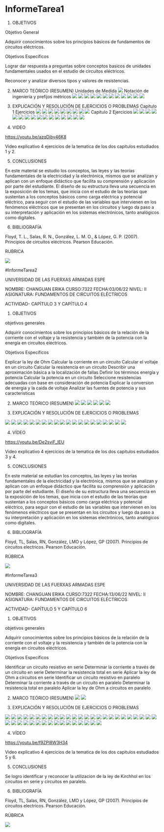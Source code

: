# InformeTarea1


1. OBJETIVOS

Objetivo General

Adquirir conocimientos sobre los principios básicos de fundamentos de circuitos eléctricos.

   Objetivos Específicos
   
   Lograr dar respuesta a preguntas sobre conceptos basicos de unidades fundamentales usados en el estudio de circuitos eléctricos.
   
   Reconocer y analizar diversos tipos y valores de resistencias.

2. MARCO TEÓRICO (RESUMEN)
 Unidades de Medida
![](https://github.com/erichanguan/InformeTarea/commit/d6829778a96f9d36f459caf782a23c87e5516b51)
 Notación de ingeniería y prefijos métricos
![](https://github.com/erichanguan/InformeTarea/blob/main/2%20mapa%20notacion%20cientifica.png)
![](https://github.com/erichanguan/InformeTarea/blob/main/3%20mapa%20prefijos%20m%C3%A9tricos.png)
![](https://github.com/erichanguan/InformeTarea/blob/main/4%20mapa%20conversion%20de%20unidades.png)
![](https://github.com/erichanguan/InformeTarea/blob/main/5%20mapa%20estructura%20at%C3%B3mica.png)
![](https://github.com/erichanguan/InformeTarea/blob/main/6%20mapa%20carga%20electrica.png)
![](https://github.com/erichanguan/InformeTarea/blob/main/7%20mapa%20voltaje%2C%20cooriente%20y%20resistencia.png)
![](https://github.com/erichanguan/InformeTarea/blob/main/8%20inforgrafia%20fuente%20de%20corriente.png)
![](https://github.com/erichanguan/InformeTarea/blob/main/8.1%20mapa%20fuente%20de%20voltaje.png)
![](https://github.com/erichanguan/InformeTarea/blob/main/9%20infografia%20resistores.png)
![](https://github.com/erichanguan/InformeTarea/blob/main/10%20infografia%20circuito%20el%C3%A9ctrico.png)
![](https://github.com/erichanguan/InformeTarea/blob/main/11%20infografia%20medicion%20de%20circuitos%20basicos.png)
![](https://github.com/erichanguan/InformeTarea/blob/main/12%20infografia%20seguridad%20el%C3%A9ctrica.png)

3. EXPLICACIÓN Y RESOLUCIÓN DE EJERCICIOS O PROBLEMAS
Capítulo 1 
Ejercicios
![](https://github.com/erichanguan/InformeTarea/blob/main/1%20cap1.png)
![](https://github.com/erichanguan/InformeTarea/blob/main/1.2%20cap1.png)
![](https://github.com/erichanguan/InformeTarea/blob/main/1.3%20cap1.png)
![](https://github.com/erichanguan/InformeTarea/blob/main/1.4%20cap1.png)
![](https://github.com/erichanguan/InformeTarea/blob/main/1.5%20cap1.png)
![](https://github.com/erichanguan/InformeTarea/blob/main/1.6%20cap1.png)
![](https://github.com/erichanguan/InformeTarea/blob/main/1.7%20cap1.png)
![](https://github.com/erichanguan/InformeTarea/blob/main/1.8%20cap1.png)
![](https://github.com/erichanguan/InformeTarea/blob/main/1.9%20cap1.png)
Capítulo 2
Ejercicios
![](https://github.com/erichanguan/InformeTarea/blob/main/2.1%20cap2.png)
![](https://github.com/erichanguan/InformeTarea/blob/main/2.2%20cap2.png)
![](https://github.com/erichanguan/InformeTarea/blob/main/2.3%20cap2.png)
![](https://github.com/erichanguan/InformeTarea/blob/main/2.4%20cap2.png)
![](https://github.com/erichanguan/InformeTarea/blob/main/2.5%20cap2.png)
![](https://github.com/erichanguan/InformeTarea/blob/main/2.6%20cap2.png)
![](https://github.com/erichanguan/InformeTarea/blob/main/2.7%20cap2.png)
![](https://github.com/erichanguan/InformeTarea/blob/main/2.8%20cap2.png)
![](https://github.com/erichanguan/InformeTarea/blob/main/2.9%20cap2.png)
![](https://github.com/erichanguan/InformeTarea/blob/main/2.10%20cap2.png)
![](https://github.com/erichanguan/InformeTarea/blob/main/2.11%20cap2.png)
![](https://github.com/erichanguan/InformeTarea/blob/main/2.12%20cap2.png)
![](https://github.com/erichanguan/InformeTarea/blob/main/2.13%20cap2.png)
![](https://github.com/erichanguan/InformeTarea/blob/main/2.14%20cap2.png)
![](https://github.com/erichanguan/InformeTarea/blob/main/2.15%20cap2.png)
![](https://github.com/erichanguan/InformeTarea/blob/main/2.16%20cap2.png)

4. VIDEO

https://youtu.be/azqDiby46K8

Video explicativo 4 ejercicios de la tematica de los dos capitulos estudiados 1 y 2.


5. CONCLUSIONES

En este material se estudio los conceptos, las leyes y las teorías fundamentales de la electricidad y la electrónica, mismos que se analizan y aplican con un enfoque didáctico que facilita su comprensión y aplicación por parte del estudiante. El diseño de su estructura lleva una secuencia en la exposición de los temas, que inicia con el estudio de las teorías que sustentan a los conceptos básicos como carga eléctrica y potencial eléctrico, para seguir con el estudio de las variables que intervienen en los fenómenos eléctricos que se presentan en los circuitos y luego da paso a su interpretación y aplicación en los sistemas electrónicos, tanto analógicos como digitales.

6. BIBLIOGRAFÍA

Floyd, T. L., Salas, R. N., González, L. M. O., & López, G. P. (2007). Principios de circuitos eléctricos. Pearson Educación.

RUBRICA

![](https://github.com/doalulema/InformeTarea/blob/main/Tarea.png)

#InformeTarea2

UNIVERSIDAD DE LAS FUERXAS ARMADAS ESPE

NOMBRE: CHANGUAN ERIKA
CURSO:7322
FECHA:03/06/22
NIVEL: II
ASIGNATURA: FUNDAMENTOS DE CIRCUITOS ELÉCTRICOS

ACTIVIDAD- CAPÍTULO 3 Y CAPÍTULO 4


1. OBJETIVOS

objetivos generales

Adquirir conocimientos sobre los principios básicos de la relación de la corriente con el voltaje y la resistencia y también de la potencia con la energía en circuitos eléctricos.

   Objetivos Específicos
   
Explicar la ley de Ohm
Calcular la corriente en un circuito
Calcular el voltaje en un circuito
Calcular la resistencia en un circuito
Describir una aproximación básica a la localización de fallas
Definir los términos energía y potencia
Calcular la potencia en un circuito
Seleccione resistencias adecuadas con base en consideración de potencia
Explicar la conversion de energia y la caida de voltaje
Analizar las fuentes de potencia y sus caracteristicas

2. MARCO TEÓRICO (RESUMEN)
![](https://github.com/erichanguan/InformeTarea/blob/main/3.1%20Ley%20de%20ohm.png)
![](https://github.com/erichanguan/InformeTarea/blob/main/3.2%20calculo%20de%20corriente.png)
![](https://github.com/erichanguan/InformeTarea/blob/main/3.3%20Introducci%C3%B3n%20a%20las%20fallas.png)
![](https://github.com/erichanguan/InformeTarea/blob/main/4.1%20energ%C3%ADa%20y%20potencia.png)
![](https://github.com/erichanguan/InformeTarea/blob/main/4.2%20potencia%20el%C3%A9ctrica.png)
![](https://github.com/erichanguan/InformeTarea/blob/main/4.3%20fuentes%20de%20potencia.png)


3. EXPLICACIÓN Y RESOLUCIÓN DE EJERCICIOS O PROBLEMAS


![](https://github.com/erichanguan/InformeTarea/blob/main/3.1%20cap3.png)
![](https://github.com/erichanguan/InformeTarea/blob/main/3.2%20cap3.png)
![](https://github.com/erichanguan/InformeTarea/blob/main/3.3%20cap3.png)
![](https://github.com/erichanguan/InformeTarea/blob/main/3.4%20cap3.png)
![](https://github.com/erichanguan/InformeTarea/blob/main/3.5%20cap3.png)
![](https://github.com/erichanguan/InformeTarea/blob/main/3.6%20cap3.png)
![](https://github.com/erichanguan/InformeTarea/blob/main/3.7%20cap3.png)
![](https://github.com/erichanguan/InformeTarea/blob/main/3.8%20cap3.png)
![](https://github.com/erichanguan/InformeTarea/blob/main/3.9%20cap3.png)
![](https://github.com/erichanguan/InformeTarea/blob/main/3.10%20cap3.png)
![](https://github.com/erichanguan/InformeTarea/blob/main/3.11%20cap3.png)
![](https://github.com/erichanguan/InformeTarea/blob/main/3.12%20cap3.png)
![](https://github.com/erichanguan/InformeTarea/blob/main/4.1%20cap4.png)
![](https://github.com/erichanguan/InformeTarea/blob/main/4.2%20cap4.png)
![](https://github.com/erichanguan/InformeTarea/blob/main/4.3%20cap4.png)
![](https://github.com/erichanguan/InformeTarea/blob/main/4.4%20cap4.png)
![](https://github.com/erichanguan/InformeTarea/blob/main/4.5%20cap4.png)
![](https://github.com/erichanguan/InformeTarea/blob/main/4.6%20cap4.png)
![](https://github.com/erichanguan/InformeTarea/blob/main/4.7%20cap4.png)
![](https://github.com/erichanguan/InformeTarea/blob/main/4.8%20cap4.png)


4. VÍDEO

https://youtu.be/De2sviF_IEU

Video explicativo 4 ejercicios de la tematica de los dos capitulos estudiados 3 y 4.


5. CONCLUSIONES

En este material se estudian los conceptos, las leyes y las teorías fundamentales de la electricidad y la electrónica,
mismos que se analizan y aplican con un enfoque didáctico que facilita su comprensión y aplicación por parte del estudiante.
El diseño de su estructura lleva una secuencia en la exposición de los temas, que inicia con el estudio de las teorías que
sustentan a los conceptos básicos como carga eléctrica y potencial eléctrico, para seguir con el estudio de las variables
que intervienen en los fenómenos eléctricos que se presentan en los circuitos y luego da paso a su interpretación
y aplicación en los sistemas electrónicos, tanto analógicos como digitales.

6. BIBLIOGRAFÍA

Floyd, TL, Salas, RN, González, LMO y López, GP (2007). Principios de circuitos electricos. Pearson Educación.

RÚBRICA

![](https://github.com/doalulema/InformeTarea/blob/main/Tarea.png)

#InformeTarea3

UNIVERSIDAD DE LAS FUERXAS ARMADAS ESPE

NOMBRE: CHANGUAN ERIKA
CURSO:7322
FECHA:13/06/22
NIVEL: II
ASIGNATURA: FUNDAMENTOS DE CIRCUITOS ELÉCTRICOS

ACTIVIDAD- CAPÍTULO 5 Y CAPÍTULO 6


1. OBJETIVOS

objetivos generales

Adquirir conocimientos sobre los principios básicos de la relación de la corriente con el voltaje y la resistencia y también de la potencia con la energía en circuitos eléctricos.

   Objetivos Específicos
   
Identificar un circuito resistivo en serie
Determinar la corriente a través de un circuito en serie
Determinar la resistencia total en serie
Aplicar la ley de Ohm a circuitos en serie
Identificar un circuito resistivo en paralelo
Determinar la corriente a través de un circuito en paralelo
Determinar la resistencia total en paralelo
Aplicar la ley de Ohm a circuitos en paralelo

2. MARCO TEÓRICO (RESUMEN)
![](https://github.com/erichanguan/InformeTarea/blob/main/IMAGENES/5.1%20Circuitos%20en%20serie.png)
![](https://github.com/erichanguan/InformeTarea/blob/main/IMAGENES/5.2%20Circuitos%20en%20paralelo.png)


3. EXPLICACIÓN Y RESOLUCIÓN DE EJERCICIOS O PROBLEMAS

![](https://github.com/erichanguan/InformeTarea/blob/main/IMAGENES/5.1%20cap5.png)
![](https://github.com/erichanguan/InformeTarea/blob/main/IMAGENES/5.2%20cap5.png)
![](https://github.com/erichanguan/InformeTarea/blob/main/IMAGENES/5.3%20cap5.png)
![](https://github.com/erichanguan/InformeTarea/blob/main/IMAGENES/5.4%20cap5.png)
![](https://github.com/erichanguan/InformeTarea/blob/main/IMAGENES/5.5%20cap5.png)
![](https://github.com/erichanguan/InformeTarea/blob/main/IMAGENES/5.6%20cap5.png)
![](https://github.com/erichanguan/InformeTarea/blob/main/IMAGENES/5.7%20cap5.png)
![](https://github.com/erichanguan/InformeTarea/blob/main/IMAGENES/5.8%20cap5.png)
![](https://github.com/erichanguan/InformeTarea/blob/main/IMAGENES/5.9%20cap5.png)
![](https://github.com/erichanguan/InformeTarea/blob/main/IMAGENES/5.10%20cap5.png)
![](https://github.com/erichanguan/InformeTarea/blob/main/IMAGENES/5.11%20cap5.png)
![](https://github.com/erichanguan/InformeTarea/blob/main/IMAGENES/5.12%20cap5.png)
![](https://github.com/erichanguan/InformeTarea/blob/main/IMAGENES/5.13%20cap5.png)
![](https://github.com/erichanguan/InformeTarea/blob/main/IMAGENES/5.14%20cap5.png)
![](https://github.com/erichanguan/InformeTarea/blob/main/IMAGENES/5.15%20cap5.png)
![](https://github.com/erichanguan/InformeTarea/blob/main/IMAGENES/5.16%20cap5.png)
![](https://github.com/erichanguan/InformeTarea/blob/main/IMAGENES/5.17%20cap5.png)
![](https://github.com/erichanguan/InformeTarea/blob/main/IMAGENES/5.18%20cap5.png)
![](https://github.com/erichanguan/InformeTarea/blob/main/IMAGENES/5.19%20cap5.png)
![](https://github.com/erichanguan/InformeTarea/blob/main/IMAGENES/5.20%20cap5.png)
![](https://github.com/erichanguan/InformeTarea/blob/main/IMAGENES/5.21%20cap5.png)
![](https://github.com/erichanguan/InformeTarea/blob/main/IMAGENES/5.22%20cap5.png)
![](https://github.com/erichanguan/InformeTarea/blob/main/IMAGENES/5.23%20cap5.png)
![](https://github.com/erichanguan/InformeTarea/blob/main/IMAGENES/6.1%20cap6.png)
![](https://github.com/erichanguan/InformeTarea/blob/main/IMAGENES/6.2%20cap6.png)
![](https://github.com/erichanguan/InformeTarea/blob/main/IMAGENES/6.3%20cap6.png)
![](https://github.com/erichanguan/InformeTarea/blob/main/IMAGENES/6.4%20cap6.png)
![](https://github.com/erichanguan/InformeTarea/blob/main/IMAGENES/6.5%20cap6.png)
![](https://github.com/erichanguan/InformeTarea/blob/main/IMAGENES/6.6%20cap6.png)
![](https://github.com/erichanguan/InformeTarea/blob/main/IMAGENES/6.7%20cap6.png)
![](https://github.com/erichanguan/InformeTarea/blob/main/IMAGENES/6.8%20cap6.png)
![](https://github.com/erichanguan/InformeTarea/blob/main/IMAGENES/6.9%20cap6.png)
![](https://github.com/erichanguan/InformeTarea/blob/main/IMAGENES/6.10%20cap6.png)
![](https://github.com/erichanguan/InformeTarea/blob/main/IMAGENES/6.11%20cap6.png)
![](https://github.com/erichanguan/InformeTarea/blob/main/IMAGENES/6.12%20cap6.png)
![](https://github.com/erichanguan/InformeTarea/blob/main/IMAGENES/6.13%20cap6.png)
![](https://github.com/erichanguan/InformeTarea/blob/main/IMAGENES/6.14%20cap6.png)
![](https://github.com/erichanguan/InformeTarea/blob/main/IMAGENES/6.15%20cap6.png)
![](https://github.com/erichanguan/InformeTarea/blob/main/IMAGENES/6.16%20cap6.png)
![](https://github.com/erichanguan/InformeTarea/blob/main/IMAGENES/6.17%20cap6.png)
![](https://github.com/erichanguan/InformeTarea/blob/main/IMAGENES/6.18%20cap6.png)


4. VÍDEO

https://youtu.be/f9ZPl8W3H34

Video explicativo 4 ejercicios de la tematica de los dos capitulos estudiados 5 y 6.


5. CONCLUSIONES

Se logro identificar y reconocer la utilizacion de la ley de Kirchhol en los circuitos en serie y circuitos en paralelo.

6. BIBLIOGRAFÍA

Floyd, TL, Salas, RN, González, LMO y López, GP (2007). Principios de circuitos electricos. Pearson Educación.

RÚBRICA

![](https://github.com/doalulema/InformeTarea/blob/main/Tarea.png)


